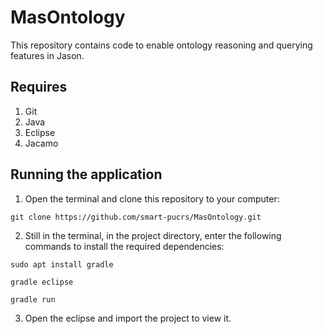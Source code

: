 # MasOntology
This repository contains code to enable ontology reasoning and querying features in Jason.

## Requires

1. Git
2. Java
3. Eclipse
4. Jacamo

## Running the application

1. Open the terminal and clone this repository to your computer:

``` git clone https://github.com/smart-pucrs/MasOntology.git ```

2. Still in the terminal, in the project directory, enter the following commands to install the required dependencies:

```sudo apt install gradle  ```

```gradle eclipse```

```gradle run```

3. Open the eclipse and import the project to view it.

